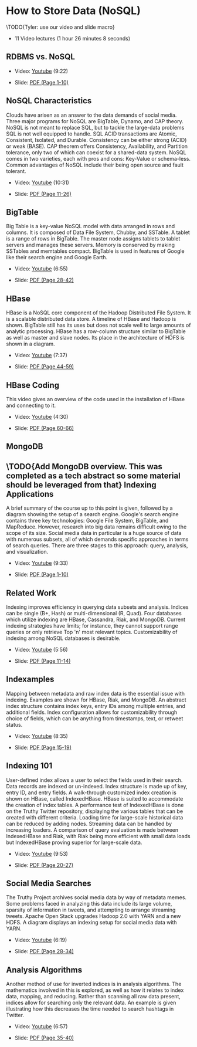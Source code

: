 How to Store Data (NoSQL)
=========================

\TODO{Tyler: use our video and slide macro}
-   11 Video lectures (1 hour 26 minutes 8 seconds)

RDBMS vs. NoSQL
---------------

-   Video: [Youtube](https://www.youtube.com/watch?v=dJunqER9lb8) (9:22)

-   Slide: [PDF (Page
    1-10)](https://drive.google.com/open?id=0B88HKpainTSfaDFNbjNiMm44bnc)

NoSQL Characteristics
---------------------

Clouds have arisen as an answer to the data demands of social media.
Three major programs for NoSQL are BigTable, Dynamo, and CAP theory.
NoSQL is not meant to replace SQL, but to tackle the large-data problems
SQL is not well equipped to handle. SQL ACID transactions are Atomic,
Consistent, Isolated, and Durable. Consistency can be either strong
(ACID) or weak (BASE). CAP theorem offers Consistency, Availability, and
Partition tolerance, only two of which can coexist for a shared-data
system. NoSQL comes in two varieties, each with pros and cons: Key-Value
or schema-less. Common advantages of NoSQL include their being open
source and fault tolerant.

-   Video: [Youtube](https://www.youtube.com/watch?v=BjtTDiKhqk8)
    (10:31)

-   Slide: [PDF (Page
    11-26)](https://drive.google.com/open?id=0B88HKpainTSfaDFNbjNiMm44bnc)

BigTable
--------

Big Table is a key-value NoSQL model with data arranged in rows and
columns. It is composed of Data File System, Chubby, and SSTable. A
tablet is a range of rows in BigTable. The master node assigns tablets
to tablet servers and manages these servers. Memory is conserved by
making SSTables and memtables compact. BigTable is used in features of
Google like their search engine and Google Earth.

-   Video: [Youtube](https://www.youtube.com/watch?v=JAlz9AI5I-M) (6:55)

-   Slide: [PDF (Page
    28-42)](https://drive.google.com/open?id=0B88HKpainTSfaDFNbjNiMm44bnc)

HBase
-----

HBase is a NoSQL core component of the Hadoop Distributed File System.
It is a scalable distributed data store. A timeline of HBase and Hadoop
is shown. BigTable still has its uses but does not scale well to large
amounts of analytic processing. HBase has a row-column structure similar
to BigTable as well as master and slave nodes. Its place in the
architecture of HDFS is shown in a diagram.

-   Video: [Youtube](https://www.youtube.com/watch?v=i-ibhuVs-ck) (7:37)

-   Slide: [PDF (Page
    44-59)](https://drive.google.com/open?id=0B88HKpainTSfaDFNbjNiMm44bnc)

HBase Coding
------------

This video gives an overview of the code used in the installation of
HBase and connecting to it.

-   Video: [Youtube](https://www.youtube.com/watch?v=KbFMpYRBTtU) (4:30)

-   Slide: [PDF (Page
    60-66)](https://drive.google.com/open?id=0B88HKpainTSfaDFNbjNiMm44bnc)

MongoDB
-------

\TODO{Add MongoDB overview. This was completed as a tech abstract so
  some material should be leveraged from that}
Indexing Applications
---------------------

A brief summary of the course up to this point is given, followed by a
diagram showing the setup of a search engine. Google's search engine
contains three key technologies: Google File System, BigTable, and
MapReduce. However, research into big data remains difficult owing to
the scope of its size. Social media data in particular is a huge source
of data with numerous subsets, all of which demands specific approaches
in terms of search queries. There are three stages to this approach:
query, analysis, and visualization.

-   Video: [Youtube](https://www.youtube.com/watch?v=MxgabfoGH-M) (9:33)

-   Slide: [PDF (Page
    1-10)](https://drive.google.com/open?id=0B88HKpainTSfWUh6dVNHcXloSnc)

Related Work
------------

Indexing improves efficiency in querying data subsets and analysis.
Indices can be single (B+, Hash) or multi-dimensional (R, Quad). Four
databases which utilize indexing are HBase, Cassandra, Riak, and
MongoDB. Current indexing strategies have limits; for instance, they
cannot support range queries or only retrieve Top 'n' most relevant
topics. Customizability of indexing among NoSQL databases is desirable.

-   Video: [Youtube](https://www.youtube.com/watch?v=NDjAdFSVzxo) (5:56)

-   Slide: [PDF (Page
    11-14)](https://drive.google.com/open?id=0B88HKpainTSfWUh6dVNHcXloSnc)

Indexamples
-----------

Mapping between metadata and raw index data is the essential issue with
indexing. Examples are shown for HBase, Riak, and MongoDB. An abstract
index structure contains index keys, entry IDs among multiple entries,
and additional fields. Index configuration allows for customizability
through choice of fields, which can be anything from timestamps, text,
or retweet status.

-   Video: [Youtube](https://www.youtube.com/watch?v=Ec3VFeTGuo8) (8:35)

-   Slide: [PDF (Page
    15-19)](https://drive.google.com/open?id=0B88HKpainTSfWUh6dVNHcXloSnc)

Indexing 101
------------

User-defined index allows a user to select the fields used in their
search. Data records are indexed or un-indexed. Index structure is made
up of key, entry ID, and entry fields. A walk-through customized index
creation is shown on HBase, called IndexedHBase. HBase is suited to
accommodate the creation of index tables. A performance test of
IndexedHBase is done on the Truthy Twitter repository, displaying the
various tables that can be created with different criteria. Loading time
for large-scale historical data can be reduced by adding nodes.
Streaming data can be handled by increasing loaders. A comparison of
query evaluation is made between IndexedHBase and Riak, with Riak being
more efficient with small data loads but IndexedHBase proving superior
for large-scale data.

-   Video: [Youtube](https://www.youtube.com/watch?v=eKQaLkw-HBU) (9:53)

-   Slide: [PDF (Page
    20-27)](https://drive.google.com/open?id=0B88HKpainTSfWUh6dVNHcXloSnc)

Social Media Searches
---------------------

The Truthy Project archives social media data by way of metadata memes.
Some problems faced in analyzing this data include its large volume,
sparsity of information in tweets, and attempting to arrange streaming
tweets. Apache Open Stack upgrades Hadoop 2.0 with YARN and a new HDFS.
A diagram displays an indexing setup for social media data with YARN.

-   Video: [Youtube](https://www.youtube.com/watch?v=a3tcL-Qw9to) (6:19)

-   Slide: [PDF (Page
    28-34)](https://drive.google.com/open?id=0B88HKpainTSfWUh6dVNHcXloSnc)

Analysis Algorithms
-------------------

Another method of use for inverted indices is in analysis algorithms.
The mathematics involved in this is explored, as well as how it relates
to index data, mapping, and reducing. Rather than scanning all raw data
present, indices allow for searching only the relevant data. An example
is given illustrating how this decreases the time needed to search
hashtags in Twitter.

-   Video: [Youtube](https://www.youtube.com/watch?v=MxoMd4mdshE) (6:57)

-   Slide: [PDF (Page
    35-40)](https://drive.google.com/open?id=0B88HKpainTSfWUh6dVNHcXloSnc)
